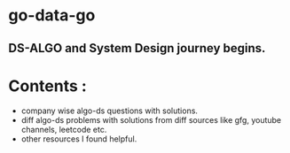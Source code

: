 # go-data-go
## DS-ALGO and System Design journey begins.
# Contents :
- company wise algo-ds questions with solutions.
- diff algo-ds problems with solutions from diff sources like gfg, youtube channels, leetcode etc.
- other resources I found helpful.
